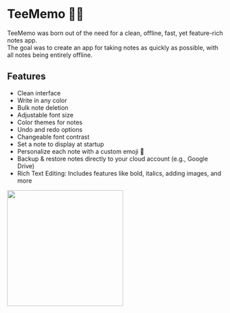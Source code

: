 # TeeMemo 📝🦉
TeeMemo was born out of the need for a clean, offline, fast, yet feature-rich notes app.  
The goal was to create an app for taking notes as quickly as possible, with all notes being entirely offline.
## Features
- Clean interface
- Write in any color
- Bulk note deletion
- Adjustable font size
- Color themes for notes
- Undo and redo options
- Changeable font contrast
- Set a note to display at startup
- Personalize each note with a custom emoji 🦉
- Backup & restore notes directly to your cloud account (e.g., Google Drive)
- Rich Text Editing: Includes features like bold, italics, adding images, and more

<a href="https://play.google.com">
    <img src="https://user-images.githubusercontent.com/92587825/277521178-29b7e0ef-f81b-4353-be42-5c65f7d4cfbe.png" width="270">
</a>
